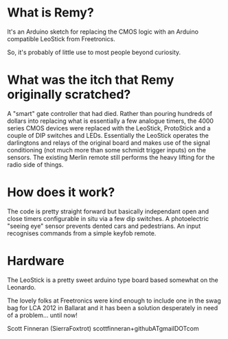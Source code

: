 # What is Remy?

It's an Arduino sketch for replacing the CMOS logic with an Arduino compatible LeoStick from Freetronics.

So, it's probably of little use to most people beyond curiosity.

# What was the itch that Remy originally scratched?

A "smart" gate controller that had died. Rather than pouring hundreds of dollars into replacing what is essentially a few analogue timers, the 4000 series CMOS devices were replaced with the LeoStick, ProtoStick and a couple of DIP switches and LEDs. Essentially the LeoStick operates the darlingtons and relays of the original board and makes use of the signal conditioning (not much more than some schmidt trigger inputs) on the sensors. The existing Merlin remote still performs the heavy lifting for the radio side of things.

# How does it work?

The code is pretty straight forward but basically independant open and close timers configurable in situ via a few dip switches. A photoelectric "seeing eye" sensor prevents dented cars and pedestrians. An input recognises commands from a simple keyfob remote.

# Hardware
The LeoStick is a pretty sweet arduino type board based somewhat on the Leonardo.

The lovely folks at Freetronics were kind enough to include one in the swag bag for LCA 2012 in Ballarat and it has been a solution desperately in need of a problem... until now!

Scott Finneran (SierraFoxtrot)
scottfinneran+githubATgmailDOTcom

